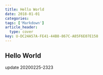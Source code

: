 ```yaml
---
title: Hello World
date: 2018-01-01
categories: 
tags: ['Markdown']
article_header:
  type: cover
key: U-DC24A57A-FE41-44B8-867C-A85F6E07E158
---
```


## Hello World

update 20200225-2323
